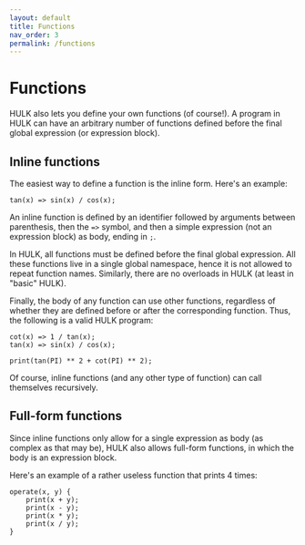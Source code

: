 ```yaml
---
layout: default
title: Functions
nav_order: 3
permalink: /functions
---
```


# Functions

HULK also lets you define your own functions (of course!). A program in HULK can have an arbitrary number of functions defined before the final global expression (or expression block).

## Inline functions

 The easiest way to define a function is the inline form. Here's an example:

```
tan(x) => sin(x) / cos(x);
```

An inline function is defined by an identifier followed by arguments between parenthesis, then the `=>` symbol, and then a simple expression (not an expression block) as body, ending in `;`.

In HULK, all functions must be defined before the final global expression. All these functions live in a single global namespace, hence it is not allowed to repeat function names. Similarly, there are no overloads in HULK (at least in "basic" HULK).

Finally, the body of any function can use other functions, regardless of whether they are defined before or after the corresponding function. Thus, the following is a valid HULK program:

```
cot(x) => 1 / tan(x);
tan(x) => sin(x) / cos(x);

print(tan(PI) ** 2 + cot(PI) ** 2);
```

Of course, inline functions (and any other type of function) can call themselves recursively.

## Full-form functions

Since inline functions only allow for a single expression as body (as complex as that may be), HULK also allows full-form functions, in which the body is an expression block.

Here's an example of a rather useless function that prints 4 times:

```
operate(x, y) {
    print(x + y);
    print(x - y);
    print(x * y);
    print(x / y);
}
```